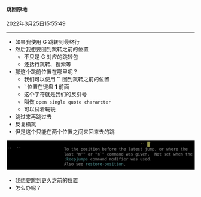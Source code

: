 #### 跳回原地 

2022年3月25日15:55:49

---

- 如果我使用 G 跳转到最终行
- 然后我想要回到跳转之前的位置
  - 不只是 G 对应的跳转包
  - 还括行跳转、搜索等
- 那这个跳前位置在哪里呢？
  - 我们可以使用 **``** 回到跳转之前的位置
  - ` 位置在键盘 **1** 前面
  - 这个字符就是我们的反引号
  - 叫做 `open single quote chararcter`
  - 可以试着玩玩
- 跳过来再跳过去
- 反复横跳
- 但是这个只能在两个位置之间来回来去的跳

![图片描述](4.1_跳回原地.assets/uid1190679-20210705-1625481287791.png)

- 我想要跳到更久之前的位置
- 怎么办呢？